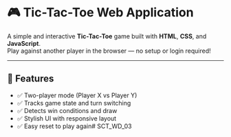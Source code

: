 # 🎮 Tic-Tac-Toe Web Application

A simple and interactive **Tic-Tac-Toe** game built with **HTML**, **CSS**, and **JavaScript**.  
Play against another player in the browser — no setup or login required!

---

## 📌 Features

- ✅ Two-player mode (Player X vs Player Y)
- ✅ Tracks game state and turn switching
- ✅ Detects win conditions and draw
- ✅ Stylish UI with responsive layout
- ✅ Easy reset to play again# SCT_WD_03
